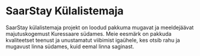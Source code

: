 # SaarStay Külalistemaja

SaarStay külalistemaja projekt on loodud pakkuma mugavat ja meeldejäävat majutuskogemust Kuressaare südames. Meie eesmärk on pakkuda kvaliteetset teenust ja unustamatut viibimist igaühele, kes otsib rahu ja mugavust linna südames, kuid eemal linna saginast.
